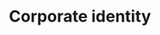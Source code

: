 ---
title: Corporate identity
longTitle: 'Corporate identity'
tags:
- gccommon
use:
- "[[Corporate names]]"
---